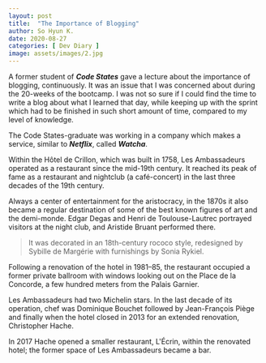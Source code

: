```yaml
---
layout: post
title:  "The Importance of Blogging"
author: So Hyun K.
date: 2020-08-27
categories: [ Dev Diary ]
image: assets/images/2.jpg
---
```


A former student of ***Code States*** gave a lecture about the importance of blogging, continuously.
It was an issue that I was concerned about during the 20-weeks of the bootcamp.
I was not so sure if I could find the time to write a blog about what I learned that day, while keeping up with the sprint which had to be finished in such short amount of time, compared to my level of knowledge.

The Code States-graduate was working in a company which makes a service, similar to ***Netflix***, called ***Watcha***.


Within the Hôtel de Crillon, which was built in 1758, Les Ambassadeurs operated as a restaurant since the mid-19th century. It reached its peak of fame as a restaurant and nightclub (a café-concert) in the last three decades of the 19th century. 

Always a center of entertainment for the aristocracy, in the 1870s it also became a regular destination of some of the best known figures of art and the demi-monde. Edgar Degas and Henri de Toulouse-Lautrec portrayed visitors at the night club, and Aristide Bruant performed there.

> It was decorated in an 18th-century rococo style, redesigned by Sybille de Margérie with furnishings by Sonia Rykiel.

Following a renovation of the hotel in 1981–85, the restaurant occupied a former private ballroom with windows looking out on the Place de la Concorde, a few hundred meters from the Palais Garnier. 

Les Ambassadeurs had two Michelin stars. In the last decade of its operation, chef was Dominique Bouchet  followed by Jean-François Piège and finally when the hotel closed in 2013 for an extended renovation, Christopher Hache.

In 2017 Hache opened a smaller restaurant, L'Écrin, within the renovated hotel; the former space of Les Ambassadeurs became a bar.